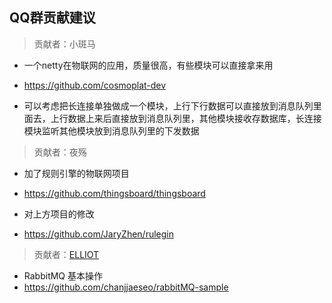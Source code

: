 ## QQ群贡献建议

> 贡献者：小斑马

* 一个netty在物联网的应用，质量很高，有些模块可以直接拿来用
* https://github.com/cosmoplat-dev

* 可以考虑把长连接单独做成一个模块，上行下行数据可以直接放到消息队列里面去，上行数据上来后直接放到消息队列里，其他模块接收存数据库，长连接模块监听其他模块放到消息队列里的下发数据

> 贡献者：夜殇

* 加了规则引擎的物联网项目
* https://github.com/thingsboard/thingsboard

* 对上方项目的修改
* https://github.com/JaryZhen/rulegin

> 贡献者：[ELLIOT](https://github.com/chanjjaeseo)

* RabbitMQ 基本操作
* https://github.com/chanjjaeseo/rabbitMQ-sample


